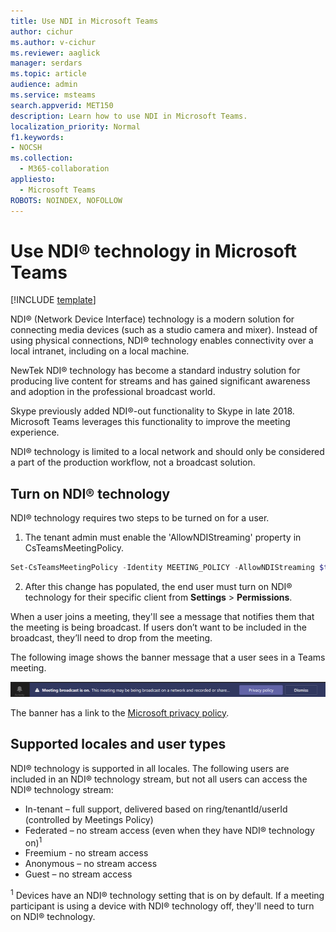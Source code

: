 ```yaml
---
title: Use NDI in Microsoft Teams
author: cichur
ms.author: v-cichur
ms.reviewer: aaglick
manager: serdars
ms.topic: article
audience: admin
ms.service: msteams
search.appverid: MET150
description: Learn how to use NDI in Microsoft Teams.
localization_priority: Normal
f1.keywords:
- NOCSH
ms.collection: 
  - M365-collaboration
appliesto: 
  - Microsoft Teams
ROBOTS: NOINDEX, NOFOLLOW
---
```


# Use NDI® technology in Microsoft Teams

[!INCLUDE [template](includes/preview-feature.md)]

 NDI® (Network Device Interface) technology is a modern solution for connecting media devices (such as a studio camera and mixer). Instead of using physical connections, NDI® technology enables connectivity over a local intranet, including on a local machine.

NewTek NDI® technology has become a standard industry solution for producing live content for streams and has gained significant awareness and adoption in the professional broadcast world.

Skype previously added NDI®-out functionality to Skype in late 2018. Microsoft Teams leverages this functionality to improve the meeting experience.

NDI® technology is limited to a local network and should only be considered a part of the production workflow, not a broadcast solution.

## Turn on NDI® technology

NDI® technology requires two steps to be turned on for a user.

1. The tenant admin must enable the 'AllowNDIStreaming' property in CsTeamsMeetingPolicy.

```PowerShell
Set-CsTeamsMeetingPolicy -Identity MEETING_POLICY -AllowNDIStreaming $true
```

2. After this change has populated, the end user must turn on NDI® technology for their specific client from **Settings** > **Permissions**.

When a user joins a meeting, they'll see a message that notifies them that the meeting is being broadcast. If users don’t want to be included in the broadcast, they’ll need to drop from the meeting.

The following image shows the banner message that a user sees in a Teams meeting.

![An image of the NDI® technology banner that displays in a Teams meeting.](media/NDI-disclosure.png)

The banner has a link to the [Microsoft privacy policy](https://aka.ms/teamsprivacy).

## Supported locales and user types

NDI® technology is supported in all locales. The following users are included in an NDI® technology stream, but not all users can access the NDI® technology stream:

- In-tenant – full support, delivered based on ring/tenantId/userId (controlled by Meetings Policy)
- Federated – no stream access (even when they have NDI® technology on)<sup>1</sup>
- Freemium - no stream access
- Anonymous – no stream access
- Guest – no stream access  

<sup>1</sup> Devices have an NDI® technology setting that is on by default. If a meeting participant is using a device with NDI® technology off, they'll need to turn on NDI® technology.

